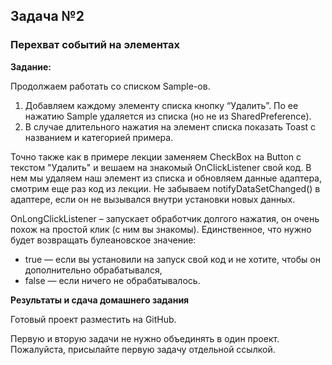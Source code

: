 ## Задача №2
### Перехват событий на элементах


**Задание:**

Продолжаем работать со списком Sample-ов.

1. Добавляем каждому элементу списка кнопку “Удалить”. По ее нажатию Sample удаляется из списка (но не из SharedPreference).
2. В случае длительного нажатия на элемент списка показать Toast с названием и категорией примера.

Точно также как в примере лекции заменяем CheckBox на Button c текстом "Удалить" и вешаем  на знакомый OnClickListener свой код. В нем мы удаляем наш элемент из списка и обновляем данные адаптера, смотрим еще раз код из лекции. Не забываем notifyDataSetChanged() в адаптере, если он не вызывался внутри установки новых данных.

OnLongClickListener – запускает обработчик долгого нажатия, он очень похож на простой клик (с ним вы знакомы). 
Единственное, что нужно будет возвращать булеановское значение: 
* true — если вы установили на запуск свой код и не хотите, чтобы он дополнительно обрабатывался,
* false — если ничего не обрабатывалось.


**Результаты и сдача домашнего задания**


Готовый проект разместить на GitHub.

Первую и вторую задачи не нужно объединять в один проект. Пожалуйста, присылайте первую задачу отдельной ссылкой.
